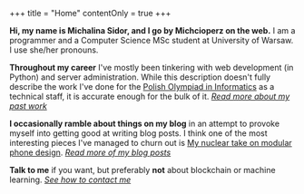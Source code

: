 +++
title = "Home"
contentOnly = true
+++

**Hi, my name is Michalina Sidor, and I go by Michcioperz on the web.**
I am a programmer and a Computer Science MSc student at
University of Warsaw. I use she/her pronouns.

**Throughout my career** I've mostly been tinkering with web
development (in Python) and server administration. While this
description doesn't fully describe the work I've done for the
[Polish Olympiad in Informatics](https://oi.edu.pl) as a
technical staff, it is accurate enough for the bulk of it.
_[Read more about my past work](./life-changelog)_

**I occasionally ramble about things on my blog** in an attempt to
provoke myself into getting good at writing blog posts. I think
one of the most interesting pieces I've managed to churn out is
[My nuclear take on modular phone design](./post/modular-phones).
_[Read more of my blog posts](./post)_

**Talk to me** if you want, but preferably **not** about blockchain or machine learning. _[See how to contact me](./contact)_

